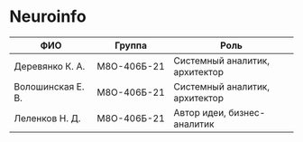 # Neuroinfo

| ФИО | Группа | Роль |
|-------------------|-----------------|-----------------------------------|
| Деревянко К. А. | М8О-406Б-21 | Системный аналитик, архитектор |
| Волошинская Е. В. | М8О-406Б-21 | Системный аналитик, архитектор |
| Леленков Н. Д. | М8О-406Б-21 | Автор идеи, бизнес-аналитик |
